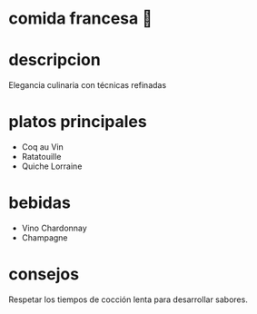# comida francesa 🥐

# descripcion 
Elegancia culinaria con técnicas refinadas

# platos principales 
- Coq au Vin 
- Ratatouille 
- Quiche Lorraine

# bebidas 
- Vino Chardonnay
- Champagne

# consejos 
Respetar los tiempos de cocción lenta para desarrollar sabores.